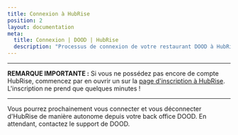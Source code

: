 ```yaml
---
title: Connexion à HubRise
position: 2
layout: documentation
meta:
  title: Connexion | DOOD | HubRise
  description: "Processus de connexion de votre restaurant DOOD à HubRise : liste des éléments à fournir et étapes à suivre pour recevoir vos commandes DOOD dans votre solution d'encaissement."
---
```


---

**REMARQUE IMPORTANTE :** Si vous ne possédez pas encore de compte HubRise, commencez par en ouvrir un sur la [page d'inscription à HubRise](https://manager.hubrise.com/signup). L'inscription ne prend que quelques minutes !

---

Vous pourrez prochainement vous connecter et vous déconnecter d'HubRise de manière autonome depuis votre back office DOOD. En attendant, contactez le support de DOOD.